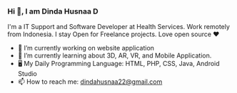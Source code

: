 ### Hi 👋, I am Dinda Husnaa D
I'm a IT Support and Software Developer at Health Services. Work remotely from Indonesia. I stay Open for Freelance projects. Love open source ❤️

- 🔭 I’m currently working on website application
- 🌱 I’m currently learning about 3D, AR, VR, and Mobile Application.
- 🖥️ My Daily Programming Language: HTML, PHP, CSS, Java, Android Studio
- 📫 How to reach me: dindahusnaa22@gmail.com
<!--
**dindahusnaa/DindaHusnaa** is a ✨ _special_ ✨ repository because its `README.md` (this file) appears on your GitHub profile.

-->
